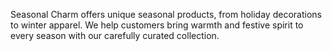 Seasonal Charm offers unique seasonal products, from holiday decorations to winter apparel. We help customers bring warmth and festive spirit to every season with our carefully curated collection.

